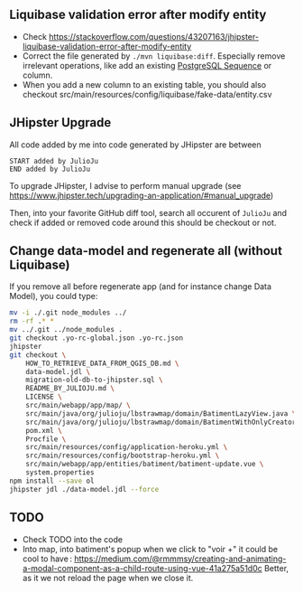 ## Liquibase validation error after modify entity

- Check https://stackoverflow.com/questions/43207163/jhipster-liquibase-validation-error-after-modify-entity
- Correct the file generated by `./mvn liquibase:diff`. Especially remove irrelevant operations, like add an existing [PostgreSQL Sequence](https://www.postgresqltutorial.com/postgresql-sequences/) or column.
- When you add a new column to an existing table, you should also checkout src/main/resources/config/liquibase/fake-data/entity.csv

## JHipster Upgrade

All code added by me into code generated by JHipster are between

```
START added by JulioJu
END added by JulioJu
```

To upgrade JHipster, I advise to perform manual upgrade
(see https://www.jhipster.tech/upgrading-an-application/#manual_upgrade)

Then, into your favorite GitHub diff tool, search all occurent of `JulioJu`
and check if added or removed code around this should be checkout or not.

## Change data-model and regenerate all (without Liquibase)

If you remove all before regenerate app (and for instance change Data Model),
you could type:

```sh
mv -i ./.git node_modules ../
rm -rf .* *
mv ../.git ../node_modules .
git checkout .yo-rc-global.json .yo-rc.json
jhipster
git checkout \
    HOW_TO_RETRIEVE_DATA_FROM_QGIS_DB.md \
    data-model.jdl \
    migration-old-db-to-jhipster.sql \
    README_BY_JULIOJU.md \
    LICENSE \
    src/main/webapp/app/map/ \
    src/main/java/org/julioju/lbstrawmap/domain/BatimentLazyView.java \
    src/main/java/org/julioju/lbstrawmap/domain/BatimentWithOnlyCreatorId.java \
    pom.xml \
    Procfile \
    src/main/resources/config/application-heroku.yml \
    src/main/resources/config/bootstrap-heroku.yml \
    src/main/webapp/app/entities/batiment/batiment-update.vue \
    system.properties
npm install --save ol
jhipster jdl ./data-model.jdl --force
```

## TODO

- Check TODO into the code
- Into map, into batiment's popup when we click to "voir +" it could be cool to have : https://medium.com/@rmmmsy/creating-and-animating-a-modal-component-as-a-child-route-using-vue-41a275a51d0c
  Better, as it we not reload the page when we close it.
